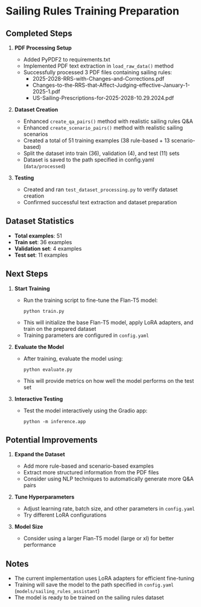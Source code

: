 # Sailing Rules Training Preparation

## Completed Steps

1. **PDF Processing Setup**
   - Added PyPDF2 to requirements.txt
   - Implemented PDF text extraction in `load_raw_data()` method
   - Successfully processed 3 PDF files containing sailing rules:
     - 2025-2028-RRS-with-Changes-and-Corrections.pdf
     - Changes-to-the-RRS-that-Affect-Judging-effective-January-1-2025-1.pdf
     - US-Sailing-Prescriptions-for-2025-2028-10.29.2024.pdf

2. **Dataset Creation**
   - Enhanced `create_qa_pairs()` method with realistic sailing rules Q&A
   - Enhanced `create_scenario_pairs()` method with realistic sailing scenarios
   - Created a total of 51 training examples (38 rule-based + 13 scenario-based)
   - Split the dataset into train (36), validation (4), and test (11) sets
   - Dataset is saved to the path specified in config.yaml (`data/processed`)

3. **Testing**
   - Created and ran `test_dataset_processing.py` to verify dataset creation
   - Confirmed successful text extraction and dataset preparation

## Dataset Statistics

- **Total examples**: 51
- **Train set**: 36 examples
- **Validation set**: 4 examples
- **Test set**: 11 examples

## Next Steps

1. **Start Training**
   - Run the training script to fine-tune the Flan-T5 model:
     ```
     python train.py
     ```
   - This will initialize the base Flan-T5 model, apply LoRA adapters, and train on the prepared dataset
   - Training parameters are configured in `config.yaml`

2. **Evaluate the Model**
   - After training, evaluate the model using:
     ```
     python evaluate.py
     ```
   - This will provide metrics on how well the model performs on the test set

3. **Interactive Testing**
   - Test the model interactively using the Gradio app:
     ```
     python -m inference.app
     ```

## Potential Improvements

1. **Expand the Dataset**
   - Add more rule-based and scenario-based examples
   - Extract more structured information from the PDF files
   - Consider using NLP techniques to automatically generate more Q&A pairs

2. **Tune Hyperparameters**
   - Adjust learning rate, batch size, and other parameters in `config.yaml`
   - Try different LoRA configurations

3. **Model Size**
   - Consider using a larger Flan-T5 model (large or xl) for better performance

## Notes

- The current implementation uses LoRA adapters for efficient fine-tuning
- Training will save the model to the path specified in `config.yaml` (`models/sailing_rules_assistant`)
- The model is ready to be trained on the sailing rules dataset